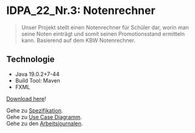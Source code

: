 # IDPA_22_Nr.3: Notenrechner
> Unser Projekt stellt einen Notenrechner für Schüler dar, worin man seine Noten einträgt und somit seinen Promotionsstand ermitteln kann. Basierend auf dem KBW Notenrechner.

## Technologie 
* Java 19.0.2+7-44
* Build Tool: Maven
* FXML

[Download here](https://github.com/IDPA-2023/IDPA_22_Nr.3/raw/main/notenrechner_IMS.zip)!

Gehe zu [Spezifikation](https://github.com/IDPA-2023/IDPA_22_Nr.3/blob/main/spezifikation.md).  
Gehe zu [Use Case Diagramm](https://github.com/IDPA-2023/IDPA_22_Nr.3/blob/main/usecase_notenrechner.png).  
Gehe zu den [Arbeitsjournalen](https://github.com/IDPA-2023/IDPA_22_Nr.3/tree/main/arbeitsjournale).
